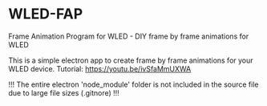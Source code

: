 # WLED-FAP
Frame Animation Program for WLED - DIY frame by frame animations for WLED

This is a simple electron app to create frame by frame animations for your WLED device.
Tutorial:
https://youtu.be/ivSfaMmUXWA

!!! The entire electron 'node_module' folder is not included in the source file due to large file sizes (.gitnore) !!!
